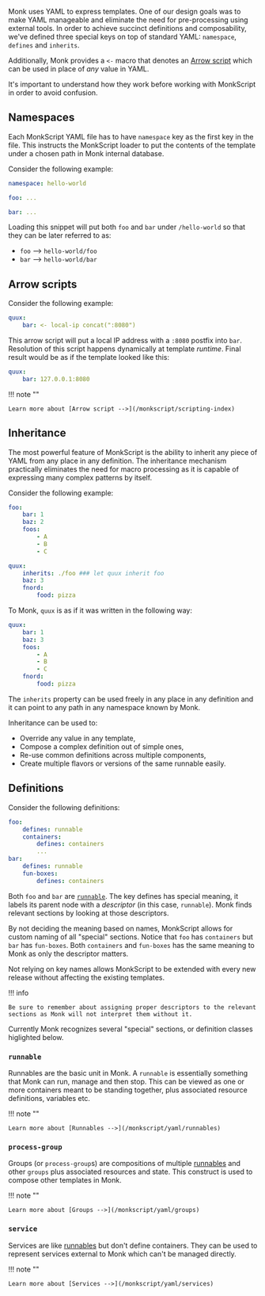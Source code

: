 Monk uses YAML to express templates. One of our design goals was to make YAML manageable and eliminate the need for pre-processing using external tools. In order to achieve succinct definitions and composability, we've defined three special keys on top of standard YAML: `namespace`, `defines` and `inherits`.

Additionally, Monk provides a `<-` macro that denotes an [Arrow script](/monkscript/scripting-index) which can be used in place of _any_ value in YAML.

It's important to understand how they work before working with MonkScript in order to avoid confusion.

## Namespaces

Each MonkScript YAML file has to have `namespace` key as the first key in the file. This instructs the MonkScript loader to put the contents of the template under a chosen path in Monk internal database.

Consider the following example:

```yaml linenums="1"
namespace: hello-world

foo: ...

bar: ...
```

Loading this snippet will put both `foo` and `bar` under `/hello-world` so that they can be later referred to as:

-   `foo` --> `hello-world/foo`
-   `bar` --> `hello-world/bar`

## Arrow scripts

Consider the following example:

```yaml linenums="1"
quux:
    bar: <- local-ip concat(":8080")
```

This arrow script will put a local IP address with a `:8080` postfix into `bar`. Resolution of this script happens dynamically at template _runtime_. Final result would be as if the template looked like this:

```yaml linenums="1"
quux:
    bar: 127.0.0.1:8080
```

!!! note ""

    Learn more about [Arrow script -->](/monkscript/scripting-index)

## Inheritance

The most powerful feature of MonkScript is the ability to inherit any piece of YAML from any place in any definition. The inheritance mechanism practically eliminates the need for macro processing as it is capable of expressing many complex patterns by itself.

Consider the following example:

```yaml linenums="1"
foo:
    bar: 1
    baz: 2
    foos:
        - A
        - B
        - C

quux:
    inherits: ./foo ### let quux inherit foo
    baz: 3
    fnord:
        food: pizza
```

To Monk, `quux` is as if it was written in the following way:

```yaml linenums="1"
quux:
    bar: 1
    baz: 3
    foos:
        - A
        - B
        - C
    fnord:
        food: pizza
```

The `inherits` property can be used freely in any place in any definition and it can point to any path in any namespace known by Monk.

Inheritance can be used to:

-   Override any value in any template,
-   Compose a complex definition out of simple ones,
-   Re-use common definitions across multiple components,
-   Create multiple flavors or versions of the same runnable easily.

## Definitions

Consider the following definitions:

```yaml linenums="1"
foo:
    defines: runnable
    containers:
        defines: containers
        ...
bar:
    defines: runnable
    fun-boxes:
        defines: containers
```

Both `foo` and `bar` are [`runnable`](#runnable). The key defines has special meaning, it labels its parent node with a _descriptor_ (in this case, `runnable`). Monk finds relevant sections by looking at those descriptors.

By not deciding the meaning based on names, MonkScript allows for custom naming of all "special" sections. Notice that `foo` has `containers` but `bar` has `fun-boxes`. Both `containers` and `fun-boxes` has the same meaning to Monk as only the descriptor matters.

Not relying on key names allows MonkScript to be extended with every new release without affecting the existing templates.

!!! info

    Be sure to remember about assigning proper descriptors to the relevant sections as Monk will not interpret them without it.

Currently Monk recognizes several "special" sections, or definition classes higlighted below.

### `runnable`

Runnables are the basic unit in Monk. A `runnable` is essentially something that Monk can run, manage and then stop. This can be viewed as one or more containers meant to be standing together, plus associated resource definitions, variables etc.

!!! note ""

    Learn more about [Runnables -->](/monkscript/yaml/runnables)

### `process-group`

Groups (or `process-group`s) are compositions of multiple [runnables](#runnable) and other `groups` plus associated resources and state. This construct is used to compose other templates in Monk.

!!! note ""

    Learn more about [Groups -->](/monkscript/yaml/groups)

### `service`

Services are like [runnables](#runnable) but don't define containers. They can be used to represent services external to Monk which can't be managed directly.

!!! note ""

    Learn more about [Services -->](/monkscript/yaml/services)
